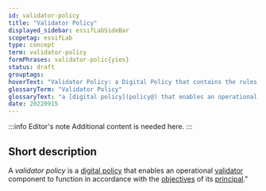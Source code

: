 ```yaml
---
id: validator-policy
title: "Validator Policy"
displayed_sidebar: essifLabSideBar
scopetag: essifLab
type: concept
term: validator-policy
formPhrases: validator-polic{yies}
status: draft
grouptags:
hoverText: "Validator Policy: a Digital Policy that contains the rules, working-instructions, preferences and other guidance for an operational Validator component to function in accordance with the Objectives of its Principal."
glossaryTerm: "Validator Policy"
glossaryText: "a [digital policy](policy@) that enables an operational [validator](@) component to function in accordance with the [objective](@) of its [principal](@)."
date: 20220915
---
```


:::info Editor's note
Additional content is needed here.
:::

## Short description

A *validator policy* is a [digital policy](policy@) that enables an operational [validator](@) component to function in accordance with the [objectives](@) of its [principal](@)."